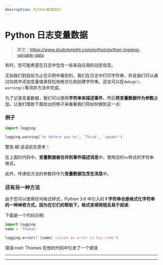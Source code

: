 ```yaml
---
description: Python基础知识
---
```


# Python 日志变量数据

> 原文：<https://www.studytonight.com/python/python-logging-variable-data>

有时，您可能希望在日志中包含一些来自应用的动态信息。

正如我们到目前为止在示例中看到的，我们在日志中打印字符串，并且我们可以通过向其中添加变量值来轻松地格式化和创建字符串。这也可以在`debug()`、`warning()`等测井方法中完成。

为了记录变量数据，我们可以使用**字符串来描述事件**，然后**将变量数据作为参数**追加。让我们借助下面给出的例子来看看我们将如何做到这一点:

### 例子

```py
import logging

logging.warning('%s before you %s', 'Think', 'speak!')
```

警告:根:说话前先思考！

在上面的代码中，**变量数据被合并到事件描述消息**中，使用旧的`%s`样式的字符串格式。

此外，传递给方法的参数将作为**变量数据包含在消息**中。

### 还有另一种方法

由于您可以使用任何格式样式，Python 3.6 中引入的 **f 字符串也是格式化字符串的一种神奇方式，因为在它们的帮助下，格式变得简短且易于阅读:**

下面是一个代码示例:

```py
import logging
name = 'Thomas'

logging.error(f'{name} raised an error in his code')
```

错误:root: Thomas 在他的代码中引发了一个错误

* * *

* * *